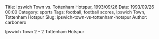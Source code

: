 Title: Ipswich Town vs. Tottenham Hotspur, 1993/09/26
Date: 1993/09/26 00:00
Category: sports
Tags: football, football scores, Ipswich Town, Tottenham Hotspur
Slug: ipswich-town-vs-tottenham-hotspur
Author: carbonero


Ipswich Town 2 - 2 Tottenham Hotspur
